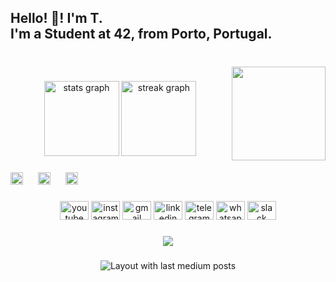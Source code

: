 <h2 align="left">Hello! 👋! I'm T.<br>I'm a Student at 42, from Porto, Portugal.</h2>

###

<br clear="both">

<img align="right" height="150" src="https://alemente.wordpress.com/wp-content/uploads/2023/01/fernando-pessoa-robot2.png?w=300"  />

###

<div align="center">
  <img src="https://github-readme-stats.vercel.app/api?username=CreaTico6&hide_title=true&hide_rank=true&show_icons=true&include_all_commits=true&count_private=true&disable_animations=false&theme=dark&locale=en&hide_border=true" height="120" alt="stats graph"  />
  <img src="https://streak-stats.demolab.com?user=CreaTico6&locale=en&mode=daily&theme=dracula&hide_border=true&border_radius=5&date_format=j%20M%5B%20Y%5D" height="120" alt="streak graph"  />
</div>

###

<div align="left">
  <img src="https://cdn.jsdelivr.net/gh/devicons/devicon/icons/c/c-line.svg" height="20" alt="c logo"  />
  <img width="16" />
  <img src="https://cdn.jsdelivr.net/gh/devicons/devicon/icons/cmake/cmake-plain.svg" height="20" alt="cmake logo"  />
  <img width="16" />
  <img src="https://cdn.jsdelivr.net/gh/devicons/devicon/icons/bash/bash-plain.svg" height="20" alt="bash logo"  />
</div>

###

<div align="center">
  <img src="https://raw.githubusercontent.com/maurodesouza/profile-readme-generator/master/src/assets/icons/social/youtube/default.svg" width="46" height="30" alt="youtube logo"  />
  <img src="https://raw.githubusercontent.com/maurodesouza/profile-readme-generator/master/src/assets/icons/social/instagram/default.svg" width="46" height="30" alt="instagram logo"  />
  <img src="https://raw.githubusercontent.com/maurodesouza/profile-readme-generator/master/src/assets/icons/social/gmail/default.svg" width="46" height="30" alt="gmail logo"  />
  <img src="https://raw.githubusercontent.com/maurodesouza/profile-readme-generator/master/src/assets/icons/social/linkedin/default.svg" width="46" height="30" alt="linkedin logo"  />
  <img src="https://raw.githubusercontent.com/maurodesouza/profile-readme-generator/master/src/assets/icons/social/telegram/default.svg" width="46" height="30" alt="telegram logo"  />
  <img src="https://raw.githubusercontent.com/maurodesouza/profile-readme-generator/master/src/assets/icons/social/whatsapp/default.svg" width="46" height="30" alt="whatsapp logo"  />
  <img src="https://raw.githubusercontent.com/maurodesouza/profile-readme-generator/master/src/assets/icons/social/slack/default.svg" width="46" height="30" alt="slack logo"  />
</div>

###

<div align="center">
  <img src="https://profile-counter.glitch.me/CreaTico6/count.svg?"  />
</div>

###

<div align="center">
  <img src="https://github-read-medium-git-main.pahlevikun.vercel.app/latest?limit=4" alt="Layout with last medium posts"  />
</div>

###
